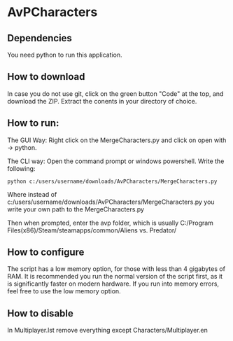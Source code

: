 # AvPCharacters
## Dependencies
You need python to run this application.

## How to download
In case you do not use git, click on the green button \"Code\" at the top, and download the ZIP. Extract the conents in your directory of choice.

## How to run:
The GUI Way:
Right click on the MergeCharacters.py and click on open with -> python.

The CLI way:
Open  the command prompt or windows powershell. Write the following:
```
python c:/users/username/downloads/AvPCharacters/MergeCharacters.py
```
Where instead of c:/users/username/downloads/AvPCharacters/MergeCharacters.py you write your own path to the MergeCharacters.py

Then when prompted, enter the avp folder, which is usually C:/Program Files(x86)/Steam/steamapps/common/Aliens vs. Predator/

## How to configure
The script has a low memory option, for those with less than 4 gigabytes of RAM. It is recommended you run the normal version of the script first, as it is significantly faster on modern hardware. If you run into memory errors, feel free to use the low memory option.

## How to disable
In Multiplayer.lst remove everything except Characters/Multiplayer.en

